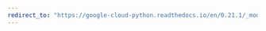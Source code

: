 ```yaml
---
redirect_to: "https://google-cloud-python.readthedocs.io/en/0.21.1/_modules/google/cloud/credentials.html"
---
```


